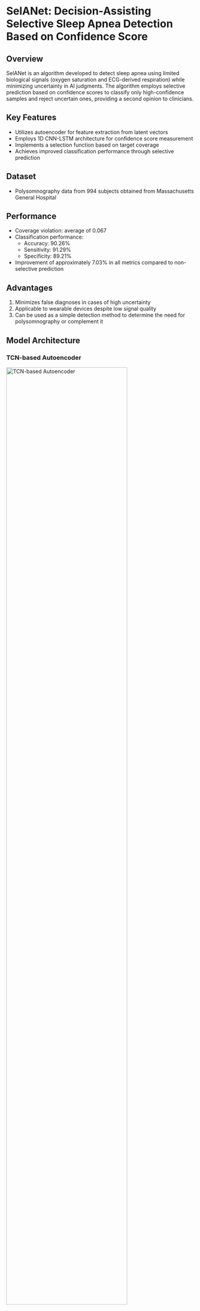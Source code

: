 # SelANet: Decision-Assisting Selective Sleep Apnea Detection Based on Confidence Score

## Overview

SelANet is an algorithm developed to detect sleep apnea using limited biological signals (oxygen saturation and ECG-derived respiration) while minimizing uncertainty in AI judgments. The algorithm employs selective prediction based on confidence scores to classify only high-confidence samples and reject uncertain ones, providing a second opinion to clinicians.

## Key Features

- Utilizes autoencoder for feature extraction from latent vectors
- Employs 1D CNN-LSTM architecture for confidence score measurement
- Implements a selection function based on target coverage
- Achieves improved classification performance through selective prediction

## Dataset

- Polysomnography data from 994 subjects obtained from Massachusetts General Hospital

## Performance

- Coverage violation: average of 0.067
- Classification performance:
  - Accuracy: 90.26%
  - Sensitivity: 91.29%
  - Specificity: 89.21%
- Improvement of approximately 7.03% in all metrics compared to non-selective prediction

## Advantages

1. Minimizes false diagnoses in cases of high uncertainty
2. Applicable to wearable devices despite low signal quality
3. Can be used as a simple detection method to determine the need for polysomnography or complement it

## Model Architecture

### TCN-based Autoencoder
<img src="https://media.springernature.com/full/springer-static/image/art%3A10.1186%2Fs12911-023-02292-3/MediaObjects/12911_2023_2292_Fig1_HTML.png?as=webp" alt="TCN-based Autoencoder" width="80%">

### Selective Prediction Model
![Selective Prediction Model](https://media.springernature.com/full/springer-static/image/art%3A10.1186%2Fs12911-023-02292-3/MediaObjects/12911_2023_2292_Fig2_HTML.png?as=webp){width=50%}

### TSNE Result
![TSNE Result](https://media.springernature.com/lw685/springer-static/image/art%3A10.1186%2Fs12911-023-02292-3/MediaObjects/12911_2023_2292_Fig5_HTML.png?as=webp){width=50%}


## Conclusion

SelANet demonstrates the effectiveness of selective prediction in sleep apnea detection using limited biological signals. It offers a promising approach for real-time sleep monitoring and personalized sleep quality assessment through wearable devices.

## Citation

Bark, B., Nam, B. & Kim, I.Y. SelANet: decision-assisting selective sleep apnea detection based on confidence score. BMC Med Inform Decis Mak 23, 190 (2023). https://doi.org/10.1186/s12911-023-02292-3